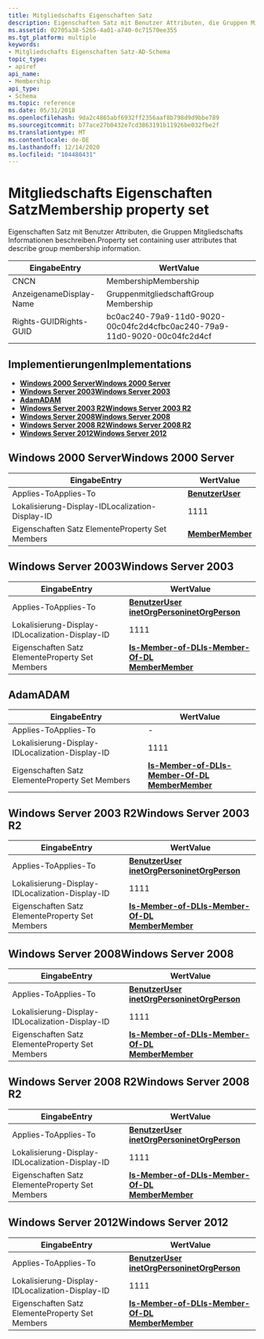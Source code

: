 ```yaml
---
title: Mitgliedschafts Eigenschaften Satz
description: Eigenschaften Satz mit Benutzer Attributen, die Gruppen Mitgliedschafts Informationen beschreiben.
ms.assetid: 02705a38-5265-4a01-a740-0c71570ee355
ms.tgt_platform: multiple
keywords:
- Mitgliedschafts Eigenschaften Satz-AD-Schema
topic_type:
- apiref
api_name:
- Membership
api_type:
- Schema
ms.topic: reference
ms.date: 05/31/2018
ms.openlocfilehash: 9da2c4865abf6932ff2356aaf8b798d9d9bbe789
ms.sourcegitcommit: b77ace27b0432e7cd3863191b11926be032fbe2f
ms.translationtype: MT
ms.contentlocale: de-DE
ms.lasthandoff: 12/14/2020
ms.locfileid: "104480431"
---
```

# <a name="membership-property-set"></a><span data-ttu-id="9fcad-104">Mitgliedschafts Eigenschaften Satz</span><span class="sxs-lookup"><span data-stu-id="9fcad-104">Membership property set</span></span>

<span data-ttu-id="9fcad-105">Eigenschaften Satz mit Benutzer Attributen, die Gruppen Mitgliedschafts Informationen beschreiben.</span><span class="sxs-lookup"><span data-stu-id="9fcad-105">Property set containing user attributes that describe group membership information.</span></span>



| <span data-ttu-id="9fcad-106">Eingabe</span><span class="sxs-lookup"><span data-stu-id="9fcad-106">Entry</span></span> | <span data-ttu-id="9fcad-107">Wert</span><span class="sxs-lookup"><span data-stu-id="9fcad-107">Value</span></span> |
|--------------|--------------------------------------|
| <span data-ttu-id="9fcad-108">CN</span><span class="sxs-lookup"><span data-stu-id="9fcad-108">CN</span></span>           | <span data-ttu-id="9fcad-109">Membership</span><span class="sxs-lookup"><span data-stu-id="9fcad-109">Membership</span></span>                           |
| <span data-ttu-id="9fcad-110">Anzeigename</span><span class="sxs-lookup"><span data-stu-id="9fcad-110">Display-Name</span></span> | <span data-ttu-id="9fcad-111">Gruppenmitgliedschaft</span><span class="sxs-lookup"><span data-stu-id="9fcad-111">Group Membership</span></span>                     |
| <span data-ttu-id="9fcad-112">Rights-GUID</span><span class="sxs-lookup"><span data-stu-id="9fcad-112">Rights-GUID</span></span>  | <span data-ttu-id="9fcad-113">bc0ac240-79a9-11d0-9020-00c04fc2d4cf</span><span class="sxs-lookup"><span data-stu-id="9fcad-113">bc0ac240-79a9-11d0-9020-00c04fc2d4cf</span></span> |



## <a name="implementations"></a><span data-ttu-id="9fcad-114">Implementierungen</span><span class="sxs-lookup"><span data-stu-id="9fcad-114">Implementations</span></span>

-   [<span data-ttu-id="9fcad-115">**Windows 2000 Server**</span><span class="sxs-lookup"><span data-stu-id="9fcad-115">**Windows 2000 Server**</span></span>](#windows-2000-server)
-   [<span data-ttu-id="9fcad-116">**Windows Server 2003**</span><span class="sxs-lookup"><span data-stu-id="9fcad-116">**Windows Server 2003**</span></span>](#windows-server-2003)
-   [<span data-ttu-id="9fcad-117">**Adam**</span><span class="sxs-lookup"><span data-stu-id="9fcad-117">**ADAM**</span></span>](#adam)
-   [<span data-ttu-id="9fcad-118">**Windows Server 2003 R2**</span><span class="sxs-lookup"><span data-stu-id="9fcad-118">**Windows Server 2003 R2**</span></span>](#windows-server-2003-r2)
-   [<span data-ttu-id="9fcad-119">**Windows Server 2008**</span><span class="sxs-lookup"><span data-stu-id="9fcad-119">**Windows Server 2008**</span></span>](#windows-server-2008)
-   [<span data-ttu-id="9fcad-120">**Windows Server 2008 R2**</span><span class="sxs-lookup"><span data-stu-id="9fcad-120">**Windows Server 2008 R2**</span></span>](#windows-server-2008-r2)
-   [<span data-ttu-id="9fcad-121">**Windows Server 2012**</span><span class="sxs-lookup"><span data-stu-id="9fcad-121">**Windows Server 2012**</span></span>](#windows-server-2012)

## <a name="windows-2000-server"></a><span data-ttu-id="9fcad-122">Windows 2000 Server</span><span class="sxs-lookup"><span data-stu-id="9fcad-122">Windows 2000 Server</span></span>



| <span data-ttu-id="9fcad-123">Eingabe</span><span class="sxs-lookup"><span data-stu-id="9fcad-123">Entry</span></span> | <span data-ttu-id="9fcad-124">Wert</span><span class="sxs-lookup"><span data-stu-id="9fcad-124">Value</span></span> |
|-------------------------|---------------------------------------|
| <span data-ttu-id="9fcad-125">Applies-To</span><span class="sxs-lookup"><span data-stu-id="9fcad-125">Applies-To</span></span>              | [<span data-ttu-id="9fcad-126">**Benutzer**</span><span class="sxs-lookup"><span data-stu-id="9fcad-126">**User**</span></span>](c-user.md)<br/>     |
| <span data-ttu-id="9fcad-127">Lokalisierung-Display-ID</span><span class="sxs-lookup"><span data-stu-id="9fcad-127">Localization-Display-ID</span></span> | <span data-ttu-id="9fcad-128">11</span><span class="sxs-lookup"><span data-stu-id="9fcad-128">11</span></span>                                    |
| <span data-ttu-id="9fcad-129">Eigenschaften Satz Elemente</span><span class="sxs-lookup"><span data-stu-id="9fcad-129">Property Set Members</span></span>    | [<span data-ttu-id="9fcad-130">**Member**</span><span class="sxs-lookup"><span data-stu-id="9fcad-130">**Member**</span></span>](a-member.md)<br/> |



## <a name="windows-server-2003"></a><span data-ttu-id="9fcad-131">Windows Server 2003</span><span class="sxs-lookup"><span data-stu-id="9fcad-131">Windows Server 2003</span></span>



| <span data-ttu-id="9fcad-132">Eingabe</span><span class="sxs-lookup"><span data-stu-id="9fcad-132">Entry</span></span> | <span data-ttu-id="9fcad-133">Wert</span><span class="sxs-lookup"><span data-stu-id="9fcad-133">Value</span></span> |
|-------------------------|----------------------------------------------------------------------------------------|
| <span data-ttu-id="9fcad-134">Applies-To</span><span class="sxs-lookup"><span data-stu-id="9fcad-134">Applies-To</span></span>              | [<span data-ttu-id="9fcad-135">**Benutzer**</span><span class="sxs-lookup"><span data-stu-id="9fcad-135">**User**</span></span>](c-user.md)<br/> [<span data-ttu-id="9fcad-136">**inetOrgPerson**</span><span class="sxs-lookup"><span data-stu-id="9fcad-136">**inetOrgPerson**</span></span>](c-inetorgperson.md)<br/>  |
| <span data-ttu-id="9fcad-137">Lokalisierung-Display-ID</span><span class="sxs-lookup"><span data-stu-id="9fcad-137">Localization-Display-ID</span></span> | <span data-ttu-id="9fcad-138">11</span><span class="sxs-lookup"><span data-stu-id="9fcad-138">11</span></span>                                                                                     |
| <span data-ttu-id="9fcad-139">Eigenschaften Satz Elemente</span><span class="sxs-lookup"><span data-stu-id="9fcad-139">Property Set Members</span></span>    | [<span data-ttu-id="9fcad-140">**Is-Member-of-DL**</span><span class="sxs-lookup"><span data-stu-id="9fcad-140">**Is-Member-Of-DL**</span></span>](a-memberof.md)<br/> [<span data-ttu-id="9fcad-141">**Member**</span><span class="sxs-lookup"><span data-stu-id="9fcad-141">**Member**</span></span>](a-member.md)<br/> |



## <a name="adam"></a><span data-ttu-id="9fcad-142">Adam</span><span class="sxs-lookup"><span data-stu-id="9fcad-142">ADAM</span></span>



| <span data-ttu-id="9fcad-143">Eingabe</span><span class="sxs-lookup"><span data-stu-id="9fcad-143">Entry</span></span> | <span data-ttu-id="9fcad-144">Wert</span><span class="sxs-lookup"><span data-stu-id="9fcad-144">Value</span></span> |
|-------------------------|----------------------------------------------------------------------------------------|
| <span data-ttu-id="9fcad-145">Applies-To</span><span class="sxs-lookup"><span data-stu-id="9fcad-145">Applies-To</span></span>              | \-                                                                                     |
| <span data-ttu-id="9fcad-146">Lokalisierung-Display-ID</span><span class="sxs-lookup"><span data-stu-id="9fcad-146">Localization-Display-ID</span></span> | <span data-ttu-id="9fcad-147">11</span><span class="sxs-lookup"><span data-stu-id="9fcad-147">11</span></span>                                                                                     |
| <span data-ttu-id="9fcad-148">Eigenschaften Satz Elemente</span><span class="sxs-lookup"><span data-stu-id="9fcad-148">Property Set Members</span></span>    | [<span data-ttu-id="9fcad-149">**Is-Member-of-DL**</span><span class="sxs-lookup"><span data-stu-id="9fcad-149">**Is-Member-Of-DL**</span></span>](a-memberof.md)<br/> [<span data-ttu-id="9fcad-150">**Member**</span><span class="sxs-lookup"><span data-stu-id="9fcad-150">**Member**</span></span>](a-member.md)<br/> |



## <a name="windows-server-2003-r2"></a><span data-ttu-id="9fcad-151">Windows Server 2003 R2</span><span class="sxs-lookup"><span data-stu-id="9fcad-151">Windows Server 2003 R2</span></span>



| <span data-ttu-id="9fcad-152">Eingabe</span><span class="sxs-lookup"><span data-stu-id="9fcad-152">Entry</span></span> | <span data-ttu-id="9fcad-153">Wert</span><span class="sxs-lookup"><span data-stu-id="9fcad-153">Value</span></span> |
|-------------------------|----------------------------------------------------------------------------------------|
| <span data-ttu-id="9fcad-154">Applies-To</span><span class="sxs-lookup"><span data-stu-id="9fcad-154">Applies-To</span></span>              | [<span data-ttu-id="9fcad-155">**Benutzer**</span><span class="sxs-lookup"><span data-stu-id="9fcad-155">**User**</span></span>](c-user.md)<br/> [<span data-ttu-id="9fcad-156">**inetOrgPerson**</span><span class="sxs-lookup"><span data-stu-id="9fcad-156">**inetOrgPerson**</span></span>](c-inetorgperson.md)<br/>  |
| <span data-ttu-id="9fcad-157">Lokalisierung-Display-ID</span><span class="sxs-lookup"><span data-stu-id="9fcad-157">Localization-Display-ID</span></span> | <span data-ttu-id="9fcad-158">11</span><span class="sxs-lookup"><span data-stu-id="9fcad-158">11</span></span>                                                                                     |
| <span data-ttu-id="9fcad-159">Eigenschaften Satz Elemente</span><span class="sxs-lookup"><span data-stu-id="9fcad-159">Property Set Members</span></span>    | [<span data-ttu-id="9fcad-160">**Is-Member-of-DL**</span><span class="sxs-lookup"><span data-stu-id="9fcad-160">**Is-Member-Of-DL**</span></span>](a-memberof.md)<br/> [<span data-ttu-id="9fcad-161">**Member**</span><span class="sxs-lookup"><span data-stu-id="9fcad-161">**Member**</span></span>](a-member.md)<br/> |



## <a name="windows-server-2008"></a><span data-ttu-id="9fcad-162">Windows Server 2008</span><span class="sxs-lookup"><span data-stu-id="9fcad-162">Windows Server 2008</span></span>



| <span data-ttu-id="9fcad-163">Eingabe</span><span class="sxs-lookup"><span data-stu-id="9fcad-163">Entry</span></span> | <span data-ttu-id="9fcad-164">Wert</span><span class="sxs-lookup"><span data-stu-id="9fcad-164">Value</span></span> |
|-------------------------|----------------------------------------------------------------------------------------|
| <span data-ttu-id="9fcad-165">Applies-To</span><span class="sxs-lookup"><span data-stu-id="9fcad-165">Applies-To</span></span>              | [<span data-ttu-id="9fcad-166">**Benutzer**</span><span class="sxs-lookup"><span data-stu-id="9fcad-166">**User**</span></span>](c-user.md)<br/> [<span data-ttu-id="9fcad-167">**inetOrgPerson**</span><span class="sxs-lookup"><span data-stu-id="9fcad-167">**inetOrgPerson**</span></span>](c-inetorgperson.md)<br/>  |
| <span data-ttu-id="9fcad-168">Lokalisierung-Display-ID</span><span class="sxs-lookup"><span data-stu-id="9fcad-168">Localization-Display-ID</span></span> | <span data-ttu-id="9fcad-169">11</span><span class="sxs-lookup"><span data-stu-id="9fcad-169">11</span></span>                                                                                     |
| <span data-ttu-id="9fcad-170">Eigenschaften Satz Elemente</span><span class="sxs-lookup"><span data-stu-id="9fcad-170">Property Set Members</span></span>    | [<span data-ttu-id="9fcad-171">**Is-Member-of-DL**</span><span class="sxs-lookup"><span data-stu-id="9fcad-171">**Is-Member-Of-DL**</span></span>](a-memberof.md)<br/> [<span data-ttu-id="9fcad-172">**Member**</span><span class="sxs-lookup"><span data-stu-id="9fcad-172">**Member**</span></span>](a-member.md)<br/> |



## <a name="windows-server-2008-r2"></a><span data-ttu-id="9fcad-173">Windows Server 2008 R2</span><span class="sxs-lookup"><span data-stu-id="9fcad-173">Windows Server 2008 R2</span></span>



| <span data-ttu-id="9fcad-174">Eingabe</span><span class="sxs-lookup"><span data-stu-id="9fcad-174">Entry</span></span> | <span data-ttu-id="9fcad-175">Wert</span><span class="sxs-lookup"><span data-stu-id="9fcad-175">Value</span></span> |
|-------------------------|----------------------------------------------------------------------------------------|
| <span data-ttu-id="9fcad-176">Applies-To</span><span class="sxs-lookup"><span data-stu-id="9fcad-176">Applies-To</span></span>              | [<span data-ttu-id="9fcad-177">**Benutzer**</span><span class="sxs-lookup"><span data-stu-id="9fcad-177">**User**</span></span>](c-user.md)<br/> [<span data-ttu-id="9fcad-178">**inetOrgPerson**</span><span class="sxs-lookup"><span data-stu-id="9fcad-178">**inetOrgPerson**</span></span>](c-inetorgperson.md)<br/>  |
| <span data-ttu-id="9fcad-179">Lokalisierung-Display-ID</span><span class="sxs-lookup"><span data-stu-id="9fcad-179">Localization-Display-ID</span></span> | <span data-ttu-id="9fcad-180">11</span><span class="sxs-lookup"><span data-stu-id="9fcad-180">11</span></span>                                                                                     |
| <span data-ttu-id="9fcad-181">Eigenschaften Satz Elemente</span><span class="sxs-lookup"><span data-stu-id="9fcad-181">Property Set Members</span></span>    | [<span data-ttu-id="9fcad-182">**Is-Member-of-DL**</span><span class="sxs-lookup"><span data-stu-id="9fcad-182">**Is-Member-Of-DL**</span></span>](a-memberof.md)<br/> [<span data-ttu-id="9fcad-183">**Member**</span><span class="sxs-lookup"><span data-stu-id="9fcad-183">**Member**</span></span>](a-member.md)<br/> |



## <a name="windows-server-2012"></a><span data-ttu-id="9fcad-184">Windows Server 2012</span><span class="sxs-lookup"><span data-stu-id="9fcad-184">Windows Server 2012</span></span>



| <span data-ttu-id="9fcad-185">Eingabe</span><span class="sxs-lookup"><span data-stu-id="9fcad-185">Entry</span></span> | <span data-ttu-id="9fcad-186">Wert</span><span class="sxs-lookup"><span data-stu-id="9fcad-186">Value</span></span> |
|-------------------------|----------------------------------------------------------------------------------------|
| <span data-ttu-id="9fcad-187">Applies-To</span><span class="sxs-lookup"><span data-stu-id="9fcad-187">Applies-To</span></span>              | [<span data-ttu-id="9fcad-188">**Benutzer**</span><span class="sxs-lookup"><span data-stu-id="9fcad-188">**User**</span></span>](c-user.md)<br/> [<span data-ttu-id="9fcad-189">**inetOrgPerson**</span><span class="sxs-lookup"><span data-stu-id="9fcad-189">**inetOrgPerson**</span></span>](c-inetorgperson.md)<br/>  |
| <span data-ttu-id="9fcad-190">Lokalisierung-Display-ID</span><span class="sxs-lookup"><span data-stu-id="9fcad-190">Localization-Display-ID</span></span> | <span data-ttu-id="9fcad-191">11</span><span class="sxs-lookup"><span data-stu-id="9fcad-191">11</span></span>                                                                                     |
| <span data-ttu-id="9fcad-192">Eigenschaften Satz Elemente</span><span class="sxs-lookup"><span data-stu-id="9fcad-192">Property Set Members</span></span>    | [<span data-ttu-id="9fcad-193">**Is-Member-of-DL**</span><span class="sxs-lookup"><span data-stu-id="9fcad-193">**Is-Member-Of-DL**</span></span>](a-memberof.md)<br/> [<span data-ttu-id="9fcad-194">**Member**</span><span class="sxs-lookup"><span data-stu-id="9fcad-194">**Member**</span></span>](a-member.md)<br/> |



 

 





